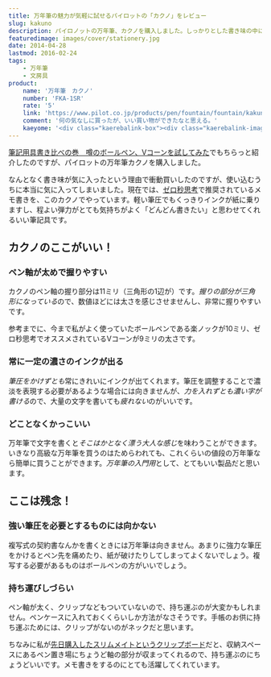 ```yaml
---
title: 万年筆の魅力が気軽に試せるパイロットの「カクノ」をレビュー
slug: kakuno
description: パイロノットの万年筆、カクノを購入しました。しっかりとした書き味の中に、どこかやわらかな弾力性があり、文字を書くのが非常に楽しくなる筆記具だなと感じました。低価格で買えるので、入門用万年筆としてとてもいいものだなと思います。
featuredimage: images/cover/stationery.jpg
date: 2014-04-28
lastmod: 2016-02-24
tags: 
    - 万年筆
    - 文房具
product:
    name: '万年筆　カクノ'
    number: 'FKA-1SR'
    rate: '5'
    link: 'https://www.pilot.co.jp/products/pen/fountain/fountain/kakuno/'
    comment: '何の気なしに買ったが、いい買い物ができたなと思える。'
    kaeyome: '<div class="kaerebalink-box"><div class="kaerebalink-image"><a href="https://www.amazon.co.jp/exec/obidos/ASIN/B00FZLOYEM/illusionspace-22/ref=nosim/" rel="nofollow" target="_blank"><img src="https://ecx.images-amazon.com/images/I/31RUKX9NGdL._SL160_.jpg" style="border: none;" /></a></div><div class="kaerebalink-info"><div class="kaerebalink-name"><a href="https://www.amazon.co.jp/exec/obidos/ASIN/B00FZLOYEM/illusionspace-22/ref=nosim/" rel="nofollow" target="_blank">パイロット 万年筆 カクノ ライトグリーン F（細字）</a><div class="kaerebalink-powered-date">posted with <a href="https://kaereba.com" rel="nofollow" target="_blank">カエレバ</a></div></div><div class="kaerebalink-detail"> パイロット     </div><div class="kaerebalink-link1"><div class="shoplinkamazon"><a href="https://www.amazon.co.jp/gp/search?keywords=%83p%83C%83%8D%83b%83g%20%96%9C%94N%95M%20%83J%83N%83m&__mk_ja_JP=%83J%83%5E%83J%83i&tag=illusionspace-22" rel="nofollow" target="_blank" title="アマゾン" >Amazonで購入</a></div><div class="shoplinkrakuten"><a href="https://hb.afl.rakuten.co.jp/hgc/0e95387f.f2aef20d.0e953880.25e412bd/?pc=http%3A%2F%2Fsearch.rakuten.co.jp%2Fsearch%2Fmall%2F%25E3%2583%2591%25E3%2582%25A4%25E3%2583%25AD%25E3%2583%2583%25E3%2583%2588%2520%25E4%25B8%2587%25E5%25B9%25B4%25E7%25AD%2586%2520%25E3%2582%25AB%25E3%2582%25AF%25E3%2583%258E%2F-%2Ff.1-p.1-s.1-sf.0-st.A-v.2%3Fx%3D0%26scid%3Daf_ich_link_urltxt%26m%3Dhttp%3A%2F%2Fm.rakuten.co.jp%2F" rel="nofollow" target="_blank" title="楽天市場" >楽天市場で購入</a></div></div></div><div class="booklink-footer" style="clear: left"></div></div>'
---
```


<a href="https://wantit.gcreate.jp/ballpen-vcorn/" title="筆記用具書き比べの巻　噂のボールペン、Vコーンを試してみた">筆記用具書き比べの巻　噂のボールペン、Vコーンを試してみた</a>でもちらっと紹介したのですが、パイロットの万年筆カクノを購入しました。

なんとなく書き味が気に入ったという理由で衝動買いしたのですが、使い込むうちに本当に気に入ってしまいました。現在では、<a href="https://wantit.gcreate.jp/zerosecondthinking/" title="ゼロ秒思考で頭の体操">ゼロ秒思考</a>で推奨されているメモ書きを、このカクノでやっています。軽い筆圧でもくっきりインクが紙に乗りますし、程よい弾力がとても気持ちがよく「どんどん書きたい」と思わせてくれるいい筆記具です。


## カクノのここがいい！



### ペン軸が太めで握りやすい


カクノのペン軸の握り部分は11ミリ（三角形の1辺が）です。<em>握りの部分が三角形になっている</em>ので、数値ほどには太さを感じさせませんし、非常に握りやすいです。

参考までに、今まで私がよく使っていたボールペンである楽ノックが10ミリ、ゼロ秒思考でオススメされているVコーンが9ミリの太さです。


### 常に一定の濃さのインクが出る


<em>筆圧をかけずとも</em>常にきれいにインクが出てくれます。筆圧を調整することで濃淡を表現する必要があるような場合には向きませんが、<em>力を入れずとも濃い字が書ける</em>ので、大量の文字を書いても<em>疲れない</em>のがいいです。


### どことなくかっこいい


万年筆で文字を書くと<em>そこはかとなく漂う大人な感じ</em>を味わうことができます。いきなり高級な万年筆を買うのはためらわれても、これくらいの値段の万年筆なら簡単に買うことができます。<em>万年筆の入門用</em>として、とてもいい製品だと思います。


## ここは残念！



### 強い筆圧を必要とするものには向かない


複写式の契約書なんかを書くときには万年筆は向きません。あまりに強力な筆圧をかけるとペン先を痛めたり、紙が破けたりしてしまってよくないでしょう。複写する必要があるものはボールペンの方がいいでしょう。


### 持ち運びしづらい


ペン軸が太く、クリップなどもついていないので、持ち運ぶのが大変かもしれません。ペンケースに入れておくくらいしか方法がなさそうです。手帳のお供に持ち運ぶためには、クリップがないのがネックだと思います。

ちなみに私が<a href="https://wantit.gcreate.jp/slimmate/" title="収納できるクリップボード、サンダース スリムメイトを買ってみた">先日購入したスリムメイトというクリップボード</a>だと、収納スペースにあるペン置き場にちょうど軸の部分が収まってくれるので、持ち運ぶのにちょうどいいです。メモ書きをするのにとても活躍してくれています。
